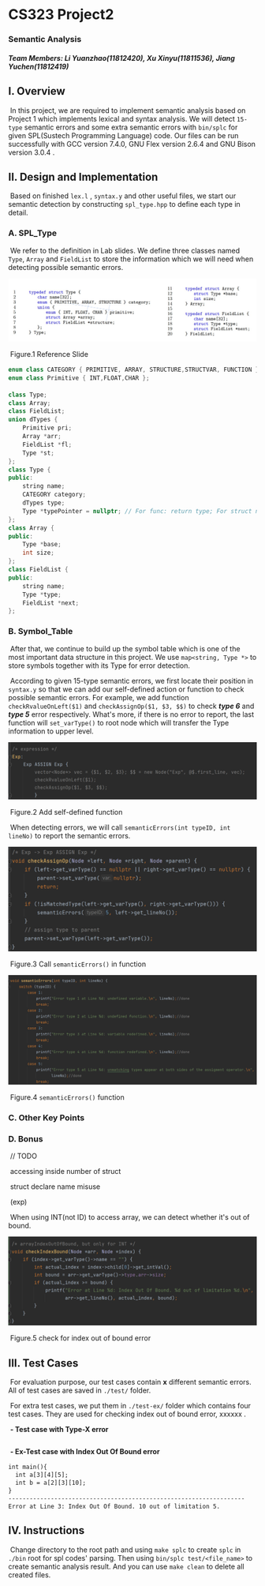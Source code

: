 # CS323 Project2

###  Semantic Analysis

##### **Team Members: Li Yuanzhao(11812420), Xu Xinyu(11811536), Jiang Yuchen(11812419)**



## I. Overview

​		In this project, we are required to implement semantic analysis based on Project 1 which implements lexical and syntax analysis. We will detect `15-type` semantic errors and some extra semantic errors with `bin/splc`  for given SPL(Sustech Programming Language) code. Our files can be run successfully with GCC version 7.4.0, GNU Flex version 2.6.4 and GNU Bison version 3.0.4 .



## II. Design and Implementation

​		Based on finished `lex.l` , `syntax.y` and other useful files, we start our semantic detection by constructing `spl_type.hpp` to define each type in detail.

### A. SPL_Type

​		We refer to the definition in Lab slides. We define three classes named `Type`, `Array` and `FieldList` to store the information which we will need when detecting possible semantic errors.

![image-20211116212531252](SID-Project2.assets/image-20211116212531252.png)

​																			Figure.1 Reference Slide

```C++
enum class CATEGORY { PRIMITIVE, ARRAY, STRUCTURE,STRUCTVAR, FUNCTION };
enum class Primitive { INT,FLOAT,CHAR };

class Type;
class Array;
class FieldList;
union dTypes {
    Primitive pri;
    Array *arr;
    FieldList *fl;
    Type *st;
};
class Type {
public:
    string name;
    CATEGORY category;
    dTypes type;
    Type *typePointer = nullptr; // For func: return type; For struct number: nearest outlayer struct
};
class Array {
public:
    Type *base;
    int size;
};
class FieldList {
public:
    string name;
    Type *type;
    FieldList *next;
};

```



### B. Symbol_Table

​		After that, we continue to build up the symbol table which is one of the most important data structure in this project. We use `map<string, Type *>` to store symbols together with its Type for error detection.

​		According to given 15-type semantic errors, we first locate their position in `syntax.y` so that we can add our self-defined action or function to check possible semantic errors. For example, we add function `checkRvalueOnLeft($1)` and `checkAssignOp($1, $3, $$)`  to check ***type 6*** and ***type 5*** error respectively. What's more, if there is no error to report, the last function will `set_varType()` to root node which will transfer the Type information to upper level.

![image-20211116213614422](SID-Project2.assets/image-20211116213614422.png)

​																				Figure.2 Add self-defined function

​		When detecting errors, we will call `semanticErrors(int typeID, int lineNo)` to report the semantic errors. 

<img src="SID-Project2.assets/image-20211116214439567.png" alt="image-20211116214439567" style="zoom:50%;" />

​																				Figure.3 Call `semanticErrors()` in function

![image-20211116214416275](SID-Project2.assets/image-20211116214416275.png)

​																				Figure.4  `semanticErrors()`  function



 

### 	C. Other Key Points



### D. Bonus

​		// TODO

​		accessing inside number of struct

​		struct declare name misuse

​		(exp)

​		When using INT(not ID) to access array, we can detect whether it's out of bound.

<img src="SID-Project2.assets/image-20211116214809272.png" alt="image-20211116214809272" style="zoom:50%;" />

​																			Figure.5 check for index out of bound error



## III. Test Cases

​			For evaluation purpose, our test cases contain **x** different semantic errors. All of test cases are saved in `./test/` folder.

​			For extra test cases, we put them in `./test-ex/` folder which contains four test cases. They are used for checking index out of bound error, xxxxxx .

​			**- Test case with Type-X error**

```spl

```

​			**- Ex-Test case with Index Out Of Bound error**

```spl
int main(){
  int a[3][4][5];
  int b = a[2][3][10];
}
-------------------------------------------------------------------
Error at Line 3: Index Out Of Bound. 10 out of limitation 5.
```



## IV. Instructions

​			Change directory to the root path and using `make splc` to create `splc` in `./bin` root for spl codes' parsing. Then using `bin/splc test/<file_name>` to create semantic analysis result. And you can use `make clean` to delete all created files.


